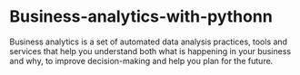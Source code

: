 # Business-analytics-with-pythonn
Business analytics is a set of automated data analysis practices, tools and services that help you understand both what is happening in your business and why, to improve decision-making and help you plan for the future.

